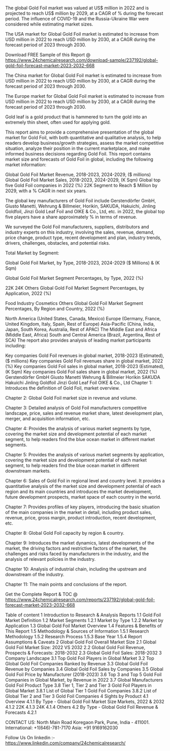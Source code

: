 The global Gold Foil market was valued at US$ million in 2022 and is projected to reach US$ million by 2029, at a CAGR of % during the forecast period. The influence of COVID-19 and the Russia-Ukraine War were considered while estimating market sizes.

The USA market for Global Gold Foil market is estimated to increase from USD million in 2022 to reach USD million by 2030, at a CAGR during the forecast period of 2023 through 2030.

Download FREE Sample of this Report @ https://www.24chemicalresearch.com/download-sample/237192/global-gold-foil-forecast-market-2023-2032-668

The China market for Global Gold Foil market is estimated to increase from USD million in 2022 to reach USD million by 2030, at a CAGR during the forecast period of 2023 through 2030.

The Europe market for Global Gold Foil market is estimated to increase from USD million in 2022 to reach USD million by 2030, at a CAGR during the forecast period of 2023 through 2030.

Gold leaf is a gold product that is hammered to turn the gold into an extremely thin sheet, often used for applying gold.

This report aims to provide a comprehensive presentation of the global market for Gold Foil, with both quantitative and qualitative analysis, to help readers develop business/growth strategies, assess the market competitive situation, analyze their position in the current marketplace, and make informed business decisions regarding Gold Foil. This report contains market size and forecasts of Gold Foil in global, including the following market information:

Global Gold Foil Market Revenue, 2018-2023, 2024-2029, ($ millions)
Global Gold Foil Market Sales, 2018-2023, 2024-2029, (K Sqm)
Global top five Gold Foil companies in 2022 (%)
22K Segment to Reach $ Million by 2029, with a % CAGR in next six years.

The global key manufacturers of Gold Foil include Gerstendörfer GmbH, Giusto Manetti, Wehrung & Billmeier, Horikin, SAKUDA, Hakuichi, Jinling Goldfoil, Jinzi Gold Leaf Foil and OIKE & Co., Ltd, etc. in 2022, the global top five players have a share approximately % in terms of revenue.

We surveyed the Gold Foil manufacturers, suppliers, distributors and industry experts on this industry, involving the sales, revenue, demand, price change, product type, recent development and plan, industry trends, drivers, challenges, obstacles, and potential risks.

Total Market by Segment:

Global Gold Foil Market, by Type, 2018-2023, 2024-2029 ($ Millions) & (K Sqm)

Global Gold Foil Market Segment Percentages, by Type, 2022 (%)

22K
24K
Others
Global Gold Foil Market Segment Percentages, by Application, 2022 (%)

Food Industry
Cosmetics
Others
Global Gold Foil Market Segment Percentages, By Region and Country, 2022 (%)

North America (United States, Canada, Mexico)
Europe (Germany, France, United Kingdom, Italy, Spain, Rest of Europe)
Asia-Pacific (China, India, Japan, South Korea, Australia, Rest of APAC)
The Middle East and Africa (Middle East, Africa)
South and Central America (Brazil, Argentina, Rest of SCA)
The report also provides analysis of leading market participants including:

Key companies Gold Foil revenues in global market, 2018-2023 (Estimated), ($ millions)
Key companies Gold Foil revenues share in global market, 2022 (%)
Key companies Gold Foil sales in global market, 2018-2023 (Estimated), (K Sqm)
Key companies Gold Foil sales share in global market, 2022 (%)
Gerstendörfer GmbH
Giusto Manetti
Wehrung & Billmeier
Horikin
SAKUDA
Hakuichi
Jinling Goldfoil
Jinzi Gold Leaf Foil
OIKE & Co., Ltd
Chapter 1: Introduces the definition of Gold Foil, market overview.

Chapter 2: Global Gold Foil market size in revenue and volume.

Chapter 3: Detailed analysis of Gold Foil manufacturers competitive landscape, price, sales and revenue market share, latest development plan, merger, and acquisition information, etc.

Chapter 4: Provides the analysis of various market segments by type, covering the market size and development potential of each market segment, to help readers find the blue ocean market in different market segments.

Chapter 5: Provides the analysis of various market segments by application, covering the market size and development potential of each market segment, to help readers find the blue ocean market in different downstream markets.

Chapter 6: Sales of Gold Foil in regional level and country level. It provides a quantitative analysis of the market size and development potential of each region and its main countries and introduces the market development, future development prospects, market space of each country in the world.

Chapter 7: Provides profiles of key players, introducing the basic situation of the main companies in the market in detail, including product sales, revenue, price, gross margin, product introduction, recent development, etc.

Chapter 8: Global Gold Foil capacity by region & country.

Chapter 9: Introduces the market dynamics, latest developments of the market, the driving factors and restrictive factors of the market, the challenges and risks faced by manufacturers in the industry, and the analysis of relevant policies in the industry.

Chapter 10: Analysis of industrial chain, including the upstream and downstream of the industry.

Chapter 11: The main points and conclusions of the report.

Get the Complete Report & TOC @ https://www.24chemicalresearch.com/reports/237192/global-gold-foil-forecast-market-2023-2032-668

Table of content
1 Introduction to Research & Analysis Reports
1.1 Gold Foil Market Definition
1.2 Market Segments
1.2.1 Market by Type
1.2.2 Market by Application
1.3 Global Gold Foil Market Overview
1.4 Features & Benefits of This Report
1.5 Methodology & Sources of Information
1.5.1 Research Methodology
1.5.2 Research Process
1.5.3 Base Year
1.5.4 Report Assumptions & Caveats
2 Global Gold Foil Overall Market Size
2.1 Global Gold Foil Market Size: 2022 VS 2032
2.2 Global Gold Foil Revenue, Prospects & Forecasts: 2018-2032
2.3 Global Gold Foil Sales: 2018-2032
3 Company Landscape
3.1 Top Gold Foil Players in Global Market
3.2 Top Global Gold Foil Companies Ranked by Revenue
3.3 Global Gold Foil Revenue by Companies
3.4 Global Gold Foil Sales by Companies
3.5 Global Gold Foil Price by Manufacturer (2018-2023)
3.6 Top 3 and Top 5 Gold Foil Companies in Global Market, by Revenue in 2022
3.7 Global Manufacturers Gold Foil Product Type
3.8 Tier 1, Tier 2 and Tier 3 Gold Foil Players in Global Market
3.8.1 List of Global Tier 1 Gold Foil Companies
3.8.2 List of Global Tier 2 and Tier 3 Gold Foil Companies
4 Sights by Product
4.1 Overview
4.1.1 By Type - Global Gold Foil Market Size Markets, 2022 & 2032
4.1.2 22K
4.1.3 24K
4.1.4 Others
4.2 By Type - Global Gold Foil Revenue & Forecasts
4.2.1

CONTACT US:
North Main Road Koregaon Park, Pune, India - 411001.
International: +1(646)-781-7170
Asia: +91 9169162030

Follow Us On linkedin :- https://www.linkedin.com/company/24chemicalresearch/
